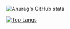 ![Anurag's GitHub stats](https://github-readme-stats.vercel.app/api?username=yoavami&show_icons=true&theme=github_dark)

[![Top Langs](https://github-readme-stats.vercel.app/api/top-langs/?username=yoavami&show_icons=true&theme=github_dark)](https://github.com/anuraghazra/github-readme-stats)

<!--
<a href="https://github.com/anuraghazra/github-readme-stats">
  <img align="center" src="https://github-readme-stats.vercel.app/api/pin/?username=yoavami&repo=oop_unit&show_icons=true&theme=github_dark" />
</a>
<a href="https://github.com/anuraghazra/convoychat">
  <img align="center" src="https://github-readme-stats.vercel.app/api/pin/?username=yoavami&repo=css-exercises&show_icons=true&theme=github_dark" />
</a>
<a href="https://github.com/anuraghazra/convoychat">
  <img align="center" src="https://github-readme-stats.vercel.app/api/pin/?username=yoavami&repo=unit-7&show_icons=true&theme=github_dark" />
</a>
-->


